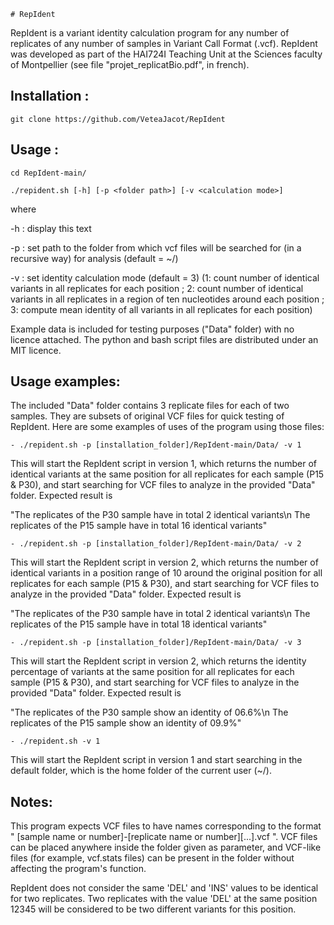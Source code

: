 	# RepIdent

RepIdent is a variant identity calculation program for any number of replicates of any number of samples in Variant Call Format (.vcf). RepIdent was developed as part of the HAI724I Teaching Unit at the Sciences faculty of Montpellier (see file "projet_replicatBio.pdf", in french). 


## Installation : 

	git clone https://github.com/VeteaJacot/RepIdent
		

## Usage : 

	cd RepIdent-main/

	./repident.sh [-h] [-p <folder path>] [-v <calculation mode>] 

where

   -h : display this text

   -p : set path to the folder from which vcf files will be searched for (in a recursive way) for analysis (default = ~/)

   -v : set identity calculation mode (default = 3) (1: count number of identical variants in all replicates for each position ; 2: count number of identical variants in all replicates in a region of ten nucleotides around each position ; 3: compute mean identity of all variants in all replicates for each position)
         
            
Example data is included for testing purposes ("Data" folder) with no licence attached. The python and bash script files are distributed under an MIT licence.


## Usage examples:

The included "Data" folder contains 3 replicate files for each of two samples. They are subsets of original VCF files for quick testing of RepIdent. Here are some examples of uses of the program using those files:

	- ./repident.sh -p [installation_folder]/RepIdent-main/Data/ -v 1

This will start the RepIdent script in version 1, which returns the number of identical variants at the same position for all replicates for each sample (P15 & P30), and start searching for VCF files to analyze in the provided "Data" folder. Expected result is
	
"The replicates of the P30 sample have in total 2 identical variants\n
The replicates of the P15 sample have in total 16 identical variants"
		 
	- ./repident.sh -p [installation_folder]/RepIdent-main/Data/ -v 2

This will start the RepIdent script in version 2, which returns the number of identical variants in a position range of 10 around the original position for all replicates for each sample (P15 & P30), and start searching for VCF files to analyze in the provided "Data" folder. Expected result is
	
"The replicates of the P30 sample have in total 2 identical variants\n
The replicates of the P15 sample have in total 18 identical variants"
		 
	- ./repident.sh -p [installation_folder]/RepIdent-main/Data/ -v 3

This will start the RepIdent script in version 2, which returns the identity percentage of variants at the same position for all replicates for each sample (P15 & P30), and start searching for VCF files to analyze in the provided "Data" folder. Expected result is
	
"The replicates of the P30 sample show an identity of 06.6%\n
The replicates of the P15 sample show an identity of 09.9%"

	- ./repident.sh -v 1

This will start the RepIdent script in version 1 and start searching in the default folder, which is the home folder of the current user (~/).

	
## Notes:

This program expects VCF files to have names corresponding to the format " [sample name or number]-[replicate name or number][...].vcf ". VCF files can be placed anywhere inside the folder given as parameter, and VCF-like files (for example, vcf.stats files) can be present in the folder without affecting the program's function.

RepIdent does not consider the same 'DEL' and 'INS' values to be identical for two replicates. Two replicates with the value 'DEL' at the same position 12345 will be considered to be two different variants for this position.

